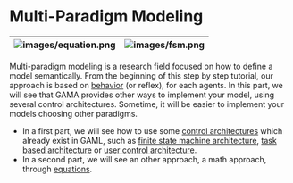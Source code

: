 # Multi-Paradigm Modeling

|![images/equation.png](resources\images/equation.png)|![images/fsm.png](resources\images/fsm.png)|
|---|---|

Multi-paradigm modeling is a research field focused on how to define a model semantically. From the beginning of this step by step tutorial, our approach is based on [behavior](DefiningActionsAndBehaviors#behaviors) (or reflex), for each agents. In this part, we will see that GAMA provides other ways to implement your model, using several control architectures. Sometime, it will be easier to implement your models choosing other paradigms.

* In a first part, we will see how to use some [control architectures](ControlArchitecture) which already exist in GAML, such as [finite state machine architecture](ControlArchitecture#finite-state-machine), [task based architecture](ControlArchitecture#task-based) or [user control architecture](#user-control-architecture).
* In a second part, we will see an other approach, a math approach, through [equations](Equations). 